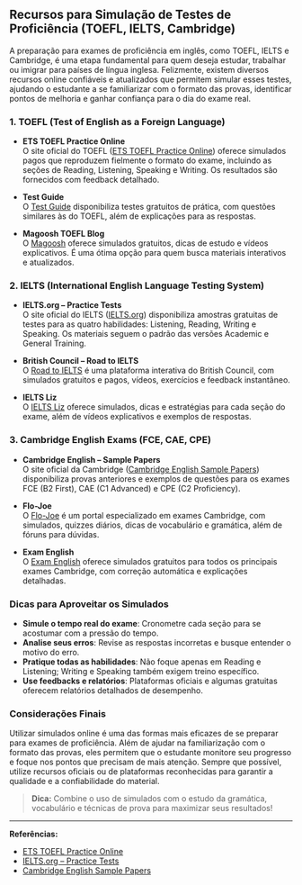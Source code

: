 
## Recursos para Simulação de Testes de Proficiência (TOEFL, IELTS, Cambridge)

A preparação para exames de proficiência em inglês, como TOEFL, IELTS e Cambridge, é uma etapa fundamental para quem deseja estudar, trabalhar ou imigrar para países de língua inglesa. Felizmente, existem diversos recursos online confiáveis e atualizados que permitem simular esses testes, ajudando o estudante a se familiarizar com o formato das provas, identificar pontos de melhoria e ganhar confiança para o dia do exame real.

### 1. TOEFL (Test of English as a Foreign Language)

- **ETS TOEFL Practice Online**  
  O site oficial do TOEFL ([ETS TOEFL Practice Online](https://toeflpractice.ets.org/)) oferece simulados pagos que reproduzem fielmente o formato do exame, incluindo as seções de Reading, Listening, Speaking e Writing. Os resultados são fornecidos com feedback detalhado.

- **Test Guide**  
  O [Test Guide](https://www.test-guide.com/free-toefl-practice-tests.html) disponibiliza testes gratuitos de prática, com questões similares às do TOEFL, além de explicações para as respostas.

- **Magoosh TOEFL Blog**  
  O [Magoosh](https://magoosh.com/toefl/) oferece simulados gratuitos, dicas de estudo e vídeos explicativos. É uma ótima opção para quem busca materiais interativos e atualizados.

### 2. IELTS (International English Language Testing System)

- **IELTS.org – Practice Tests**  
  O site oficial do IELTS ([IELTS.org](https://www.ielts.org/for-test-takers/how-to-prepare)) disponibiliza amostras gratuitas de testes para as quatro habilidades: Listening, Reading, Writing e Speaking. Os materiais seguem o padrão das versões Academic e General Training.

- **British Council – Road to IELTS**  
  O [Road to IELTS](https://www.roadtoielts.com/) é uma plataforma interativa do British Council, com simulados gratuitos e pagos, vídeos, exercícios e feedback instantâneo.

- **IELTS Liz**  
  O [IELTS Liz](https://ieltsliz.com/) oferece simulados, dicas e estratégias para cada seção do exame, além de vídeos explicativos e exemplos de respostas.

### 3. Cambridge English Exams (FCE, CAE, CPE)

- **Cambridge English – Sample Papers**  
  O site oficial da Cambridge ([Cambridge English Sample Papers](https://www.cambridgeenglish.org/exams-and-tests/)) disponibiliza provas anteriores e exemplos de questões para os exames FCE (B2 First), CAE (C1 Advanced) e CPE (C2 Proficiency).

- **Flo-Joe**  
  O [Flo-Joe](https://www.flo-joe.co.uk/) é um portal especializado em exames Cambridge, com simulados, quizzes diários, dicas de vocabulário e gramática, além de fóruns para dúvidas.

- **Exam English**  
  O [Exam English](https://www.examenglish.com/) oferece simulados gratuitos para todos os principais exames Cambridge, com correção automática e explicações detalhadas.

### Dicas para Aproveitar os Simulados

- **Simule o tempo real do exame**: Cronometre cada seção para se acostumar com a pressão do tempo.
- **Analise seus erros**: Revise as respostas incorretas e busque entender o motivo do erro.
- **Pratique todas as habilidades**: Não foque apenas em Reading e Listening; Writing e Speaking também exigem treino específico.
- **Use feedbacks e relatórios**: Plataformas oficiais e algumas gratuitas oferecem relatórios detalhados de desempenho.

### Considerações Finais

Utilizar simulados online é uma das formas mais eficazes de se preparar para exames de proficiência. Além de ajudar na familiarização com o formato das provas, eles permitem que o estudante monitore seu progresso e foque nos pontos que precisam de mais atenção. Sempre que possível, utilize recursos oficiais ou de plataformas reconhecidas para garantir a qualidade e a confiabilidade do material.

> **Dica:** Combine o uso de simulados com o estudo da gramática, vocabulário e técnicas de prova para maximizar seus resultados!

---
**Referências:**  
- [ETS TOEFL Practice Online](https://toeflpractice.ets.org/)  
- [IELTS.org – Practice Tests](https://www.ielts.org/for-test-takers/how-to-prepare)  
- [Cambridge English Sample Papers](https://www.cambridgeenglish.org/exams-and-tests/)
```
